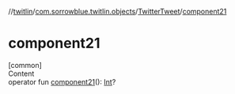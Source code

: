 //[twitlin](../../index.md)/[com.sorrowblue.twitlin.objects](../index.md)/[TwitterTweet](index.md)/[component21](component21.md)



# component21  
[common]  
Content  
operator fun [component21](component21.md)(): [Int](https://kotlinlang.org/api/latest/jvm/stdlib/kotlin/-int/index.html)?  



